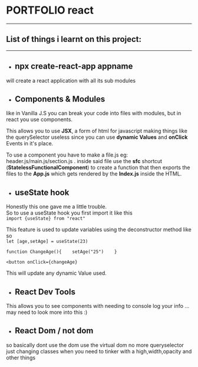 # PORTFOLIO react
---
## List of things i learnt on this project: 
---  
* ## npx create-react-app appname   
will create a react application with all its sub modules
* ## Components & Modules   
like in Vanilla J.S you can break your code into files with modules, but in react you use components.   

This allows you to use __JSX__, a form of html for javascript making things like the querySelector useless since you can use __dynamic Values__ and __onClick__ Events in it's place.

To use a component you have to make a file.js eg: header.js/main.js/section.js . inside said file use the __sfc__ shortcut (__StatelessFunctionalComponent__) to create a function that then exports the files to the __App.js__ which gets rendered by the __Index.js__ inside the HTML.   

* ## useState hook 
Honestly this one gave me a little trouble.   
So to use a useState hook you first import it like this   
`import {useState} from "react"`

This feature is used to update variables using the deconstructor method like so   
`let [age,setAge] = useState(23)`

`function ChangeAge(){   
  setAge("25")   
}`

`<button onClick={changeAge}`

This will update any dynamic Value used.

* ## React Dev Tools   
This allows you to see components with needing to console log your info ... may need to look more into this :) 

* ## React Dom / not dom
so basically dont use the dom use the virtual dom no more queryselector just changing classes when you need to tinker with a high,width,opacity and other things 